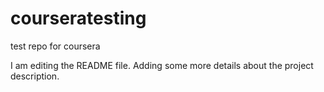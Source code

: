 # courseratesting
test repo for coursera

I am editing the README file. Adding some more details about the project description.
